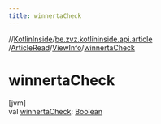 ```yaml
---
title: winnertaCheck
---
```

//[KotlinInside](../../../../index.html)/[be.zvz.kotlininside.api.article](../../index.html)
/[ArticleRead](../index.html)/[ViewInfo](index.html)/[winnertaCheck](winnerta-check.html)

# winnertaCheck

[jvm]\
val [winnertaCheck](winnerta-check.html): [Boolean](https://kotlinlang.org/api/latest/jvm/stdlib/kotlin/-boolean/index.html)




